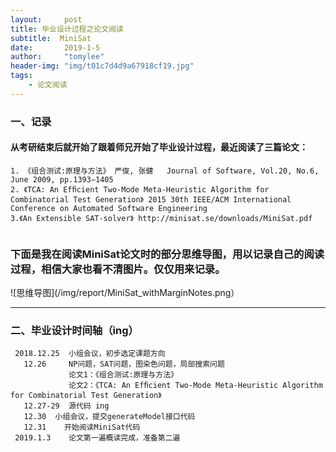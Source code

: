 ```yaml
---
layout:     post
title: 毕业设计过程之论文阅读
subtitle:  MiniSat
date:       2019-1-5
author:     "tomylee"
header-img: "img/t01c7d4d9a67918cf19.jpg"
tags:
    - 论文阅读
---
```


### 一、记录
#### 从考研结束后就开始了跟着师兄开始了毕业设计过程，最近阅读了三篇论文：

```
1. 《组合测试:原理与方法》 严俊, 张健   Journal of Software, Vol.20, No.6, June 2009, pp.1393−1405 
2. 《TCA: An Efﬁcient Two-Mode Meta-Heuristic Algorithm for Combinatorial Test Generation》 2015 30th IEEE/ACM International Conference on Automated Software Engineering
3.《An Extensible SAT-solver》 http://minisat.se/downloads/MiniSat.pdf


```
### 下面是我在阅读MiniSat论文时的部分思维导图，用以记录自己的阅读过程，相信大家也看不清图片。仅仅用来记录。

![思维导图](/img/report/MiniSat_withMarginNotes.png）

---
### 二、毕业设计时间轴（ing）
```
 2018.12.25  小组会议，初步选定课题方向
   12.26     NP问题，SAT问题，图染色问题，局部搜索问题  
             论文1：《组合测试:原理与方法》
             论文2：《TCA: An Efﬁcient Two-Mode Meta-Heuristic Algorithm for Combinatorial Test Generation》
   12.27-29  源代码 ing
   12.30  小组会议，提交generateModel接口代码
   12.31    开始阅读MiniSat代码
 2019.1.3    论文第一遍概读完成，准备第二遍
```
